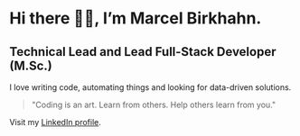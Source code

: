 # Hi there 👋🏻, I’m Marcel Birkhahn.

## Technical Lead and Lead Full-Stack Developer (M.Sc.)

I love writing code, automating things and looking for data-driven solutions.
> "Coding is an art. Learn from others. Help others learn from you."

Visit my [LinkedIn profile](https://www.linkedin.com/in/marcelbirkhahn/).